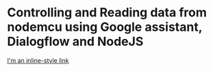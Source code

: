 # Controlling and Reading data from nodemcu using Google assistant, Dialogflow and NodeJS
[I'm an inline-style link](https://www.youtube.com/watch?v=5_0MSxCIeE8)

